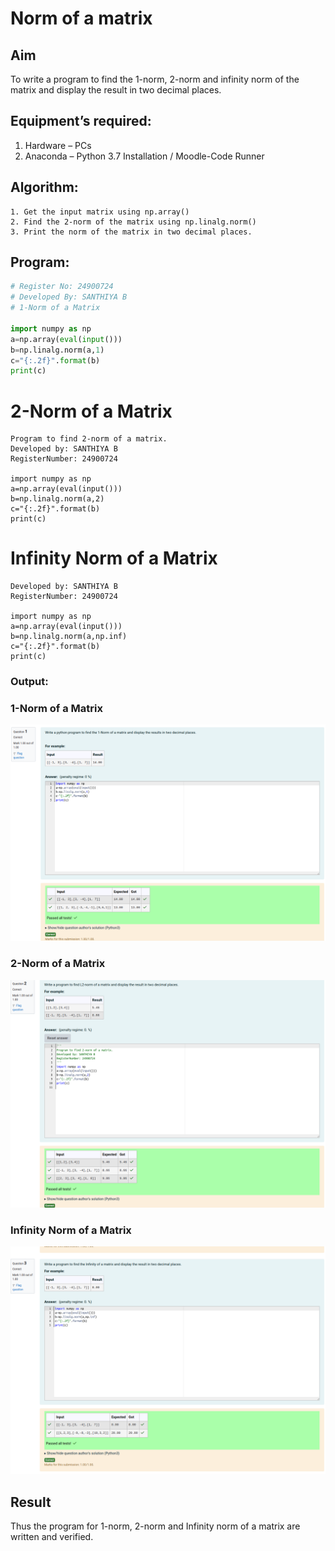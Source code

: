 # Norm of a matrix
## Aim
To write a program to find the 1-norm, 2-norm and infinity norm of the matrix and display the result in two decimal places.
## Equipment’s required:
1.	Hardware – PCs
2.	Anaconda – Python 3.7 Installation / Moodle-Code Runner
## Algorithm:
	1. Get the input matrix using np.array()   
    2. Find the 2-norm of the matrix using np.linalg.norm()
	3. Print the norm of the matrix in two decimal places.
## Program:
```Python
# Register No: 24900724
# Developed By: SANTHIYA B
# 1-Norm of a Matrix

import numpy as np
a=np.array(eval(input()))
b=np.linalg.norm(a,1)
c="{:.2f}".format(b)
print(c)

```


# 2-Norm of a Matrix
```
Program to find 2-norm of a matrix.
Developed by: SANTHIYA B
RegisterNumber: 24900724

import numpy as np
a=np.array(eval(input()))
b=np.linalg.norm(a,2)
c="{:.2f}".format(b)
print(c)
```


# Infinity Norm of a Matrix

```
Developed by: SANTHIYA B
RegisterNumber: 24900724

import numpy as np
a=np.array(eval(input()))
b=np.linalg.norm(a,np.inf)
c="{:.2f}".format(b)
print(c)
```




### Output:
### 1-Norm of a Matrix
![Alt text](image.png)

### 2-Norm of a  Matrix
![Alt text](image-1.png)

### Infinity Norm of a Matrix

![Alt text](image-2.png)

## Result
Thus the program for 1-norm, 2-norm and Infinity norm of a matrix are written and verified.
